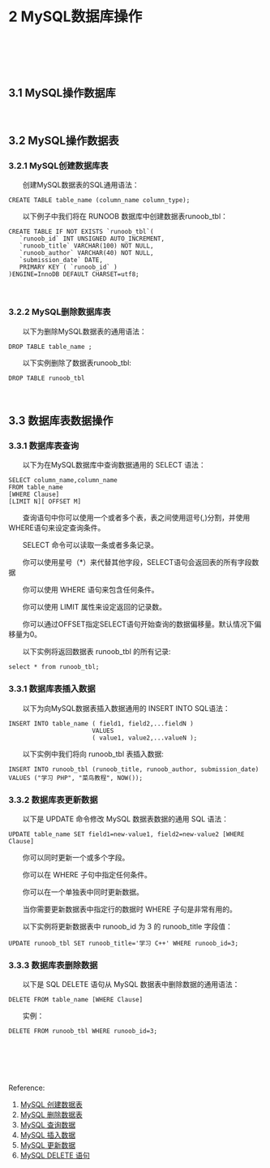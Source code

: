 # 2 MySQL数据库操作

<br>
<br>
<br>
<br>

## 3.1 MySQL操作数据库

<br>

## 3.2 MySQL操作数据表

### 3.2.1 MySQL创建数据库表

&emsp;&emsp;创建MySQL数据表的SQL通用语法：

```
CREATE TABLE table_name (column_name column_type);
```

&emsp;&emsp;以下例子中我们将在 RUNOOB 数据库中创建数据表runoob_tbl：

```
CREATE TABLE IF NOT EXISTS `runoob_tbl`(
   `runoob_id` INT UNSIGNED AUTO_INCREMENT,
   `runoob_title` VARCHAR(100) NOT NULL,
   `runoob_author` VARCHAR(40) NOT NULL,
   `submission_date` DATE,
   PRIMARY KEY ( `runoob_id` )
)ENGINE=InnoDB DEFAULT CHARSET=utf8;
```
<br>

### 3.2.2 MySQL删除数据库表

&emsp;&emsp;以下为删除MySQL数据表的通用语法：

```
DROP TABLE table_name ;
```

&emsp;&emsp;以下实例删除了数据表runoob_tbl:

```
DROP TABLE runoob_tbl
```

<br>

## 3.3 数据库表数据操作

### 3.3.1 数据库表查询

&emsp;&emsp;以下为在MySQL数据库中查询数据通用的 SELECT 语法：

```
SELECT column_name,column_name
FROM table_name
[WHERE Clause]
[LIMIT N][ OFFSET M]
```

&emsp;&emsp;查询语句中你可以使用一个或者多个表，表之间使用逗号(,)分割，并使用WHERE语句来设定查询条件。

&emsp;&emsp;SELECT 命令可以读取一条或者多条记录。

&emsp;&emsp;你可以使用星号（*）来代替其他字段，SELECT语句会返回表的所有字段数据

&emsp;&emsp;你可以使用 WHERE 语句来包含任何条件。

&emsp;&emsp;你可以使用 LIMIT 属性来设定返回的记录数。

&emsp;&emsp;你可以通过OFFSET指定SELECT语句开始查询的数据偏移量。默认情况下偏移量为0。

&emsp;&emsp;以下实例将返回数据表 runoob_tbl 的所有记录:

```
select * from runoob_tbl;
```

### 3.3.1 数据库表插入数据

&emsp;&emsp;以下为向MySQL数据表插入数据通用的 INSERT INTO SQL语法：

```
INSERT INTO table_name ( field1, field2,...fieldN )
                       VALUES
                       ( value1, value2,...valueN );
```
&emsp;&emsp;以下实例中我们将向 runoob_tbl 表插入数据:

```
INSERT INTO runoob_tbl (runoob_title, runoob_author, submission_date) VALUES ("学习 PHP", "菜鸟教程", NOW());
```

### 3.3.2 数据库表更新数据

&emsp;&emsp;以下是 UPDATE 命令修改 MySQL 数据表数据的通用 SQL 语法：

```
UPDATE table_name SET field1=new-value1, field2=new-value2 [WHERE Clause]
```

&emsp;&emsp;你可以同时更新一个或多个字段。

&emsp;&emsp;你可以在 WHERE 子句中指定任何条件。

&emsp;&emsp;你可以在一个单独表中同时更新数据。

&emsp;&emsp;当你需要更新数据表中指定行的数据时 WHERE 子句是非常有用的。

&emsp;&emsp;以下实例将更新数据表中 runoob_id 为 3 的 runoob_title 字段值：

```
UPDATE runoob_tbl SET runoob_title='学习 C++' WHERE runoob_id=3;
```

### 3.3.3 数据库表删除数据

&emsp;&emsp;以下是 SQL DELETE 语句从 MySQL 数据表中删除数据的通用语法：

```
DELETE FROM table_name [WHERE Clause]
```

&emsp;&emsp;实例：

```
DELETE FROM runoob_tbl WHERE runoob_id=3;
```

<br>
<br>
<br>
<br>





Reference:
1. [MySQL 创建数据表](http://www.runoob.com/mysql/mysql-create-tables.html)
2. [MySQL 删除数据表](http://www.runoob.com/mysql/mysql-drop-tables.html)
3. [MySQL 查询数据](http://www.runoob.com/mysql/mysql-select-query.html)
4. [MySQL 插入数据](http://www.runoob.com/mysql/mysql-insert-query.html)
5. [MySQL 更新数据](http://www.runoob.com/mysql/mysql-update-query.html)
6. [MySQL DELETE 语句](http://www.runoob.com/mysql/mysql-delete-query.html)
